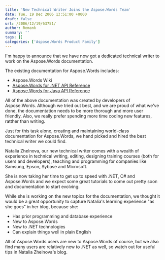```yaml
---
title: 'New Technical Writer Joins the Aspose.Words Team'
date: Tue, 19 Dec 2006 13:51:00 +0000
draft: false
url: /2006/12/19/63751/
author: Romank
summary: ''
tags: []
categories: ['Aspose.Words Product Family']
---
```


I'm happy to announce that we have now got a dedicated technical writer to work on the Aspose.Words documentation.

The existing documentation for Aspose.Words includes:

*   Aspose.Words Wiki
*   [Aspose.Words for .NET API Reference][1]
*   [Aspose.Words for Java API Reference][2]

All of the above documentation was created by developers of Aspose.Words. Although we tried out best, and we are proud of what we've done, the documentation needs to be more thorough and more user friendly. Also, we really prefer spending more time coding new features, ratther than writing.

Just for this task alone, creating and maintaining world-class documentation for Aspose.Words, we hand picked and hired the best technical writer we could find.

Natalia Zhelnova, our new technical writer comes with a wealth of experience in technical writing, editing, designing training courses (both for users and developers), teaching and programming for companies like Samsung, Epson, Sybase and Microsoft.

She is now taking her time to get up to speed with .NET, C# and Aspose.Words and we expect some great tutorials to come out pretty soon and documentation to start evolving.

While she is working on the new topics for the documentation, we thought it would be a great opportunity to capture Natalia's learning experience "as she goes" in her blog, because she:

*   Has prior programming and database experience
*   New to Aspose.Words
*   New to .NET technologies
*   Can explain things well in plain English

All of Aspose.Words users are new to Aspose.Words of course, but we also find many users are relatively new to .NET as well, so watch out for useful tips in Natalia Zhelnova's blog.




[1]: /Products/Aspose.Words/Api/
[2]: /Products/Aspose.Words/javadoc/




